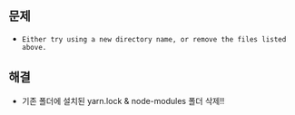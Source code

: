 ## 문제
- `Either try using a new directory name, or remove the files listed above.`

## 해결
- 기존 폴더에 설치된 yarn.lock & node-modules 폴더 삭제!!
